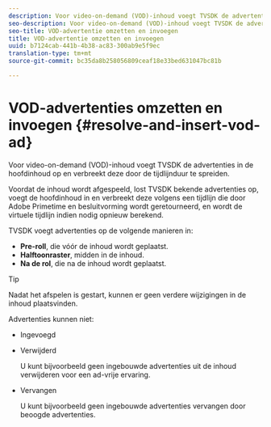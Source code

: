 ```yaml
---
description: Voor video-on-demand (VOD)-inhoud voegt TVSDK de advertenties in de hoofdinhoud op en verbreekt deze door de tijdlijnduur te spreiden.
seo-description: Voor video-on-demand (VOD)-inhoud voegt TVSDK de advertenties in de hoofdinhoud op en verbreekt deze door de tijdlijnduur te spreiden.
seo-title: VOD-advertentie omzetten en invoegen
title: VOD-advertentie omzetten en invoegen
uuid: b7124cab-441b-4b38-ac83-300ab9e5f9ec
translation-type: tm+mt
source-git-commit: bc35da8b258056809ceaf18e33bed631047bc81b

---
```



# VOD-advertenties omzetten en invoegen {#resolve-and-insert-vod-ad}

Voor video-on-demand (VOD)-inhoud voegt TVSDK de advertenties in de hoofdinhoud op en verbreekt deze door de tijdlijnduur te spreiden.

Voordat de inhoud wordt afgespeeld, lost TVSDK bekende advertenties op, voegt de hoofdinhoud in en verbreekt deze volgens een tijdlijn die door Adobe Primetime en besluitvorming wordt geretourneerd, en wordt de virtuele tijdlijn indien nodig opnieuw berekend.

TVSDK voegt advertenties op de volgende manieren in:

* **Pre-roll**, die vóór de inhoud wordt geplaatst.
* **Halftoonraster**, midden in de inhoud.
* **Na de rol**, die na de inhoud wordt geplaatst.

>[!TIP]
>
>Nadat het afspelen is gestart, kunnen er geen verdere wijzigingen in de inhoud plaatsvinden.

Advertenties kunnen niet:

* Ingevoegd
* Verwijderd

   U kunt bijvoorbeeld geen ingebouwde advertenties uit de inhoud verwijderen voor een ad-vrije ervaring.
* Vervangen

   U kunt bijvoorbeeld geen ingebouwde advertenties vervangen door beoogde advertenties.